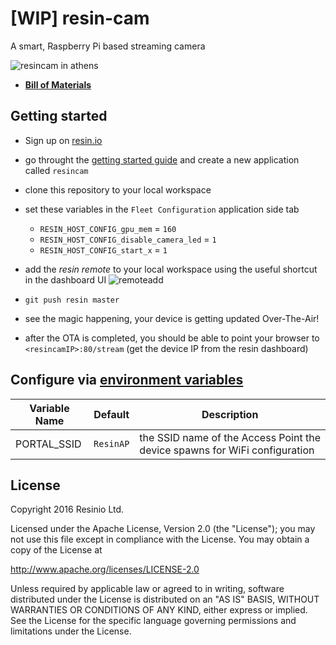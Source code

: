 # [WIP] resin-cam
A smart, Raspberry Pi based streaming camera

![resincam in athens](https://github.com/resin-io-playground/resin-cam/raw/master/designs/resincam.JPG)

- **[Bill of Materials](https://github.com/resin-io-playground/resin-cam/blob/master/BoM.md)**

## Getting started

- Sign up on [resin.io](https://dashboard.resin.io/signup)
- go throught the [getting started guide](http://docs.resin.io/raspberrypi/nodejs/getting-started/) and create a new application called `resincam`
- clone this repository to your local workspace
- set these variables in the `Fleet Configuration` application side tab

  - `RESIN_HOST_CONFIG_gpu_mem` = `160`
  - `RESIN_HOST_CONFIG_disable_camera_led` = `1`
  - `RESIN_HOST_CONFIG_start_x` = `1`

- add the _resin remote_ to your local workspace using the useful shortcut in the dashboard UI ![remoteadd](https://raw.githubusercontent.com/resin-io-playground/boombeastic/master/docs/gitresinremote.png)
- `git push resin master`
- see the magic happening, your device is getting updated Over-The-Air!
- after the OTA is completed, you should be able to point your browser to `<resincamIP>:80/stream` (get the device IP from the resin dashboard)

## Configure via [environment variables](https://docs.resin.io/management/env-vars/)
Variable Name | Default | Description
------------ | ------------- | -------------
PORTAL_SSID | `ResinAP` | the SSID name of the Access Point the device spawns for WiFi configuration

## License

Copyright 2016 Resinio Ltd.

Licensed under the Apache License, Version 2.0 (the "License"); you may not use this file except in compliance with the License. You may obtain a copy of the License at

<http://www.apache.org/licenses/LICENSE-2.0>

Unless required by applicable law or agreed to in writing, software distributed under the License is distributed on an "AS IS" BASIS, WITHOUT WARRANTIES OR CONDITIONS OF ANY KIND, either express or implied. See the License for the specific language governing permissions and limitations under the License.
